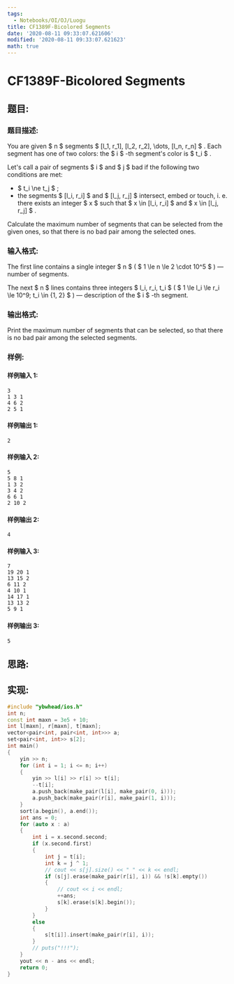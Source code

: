 ```yaml
---
tags:
  - Notebooks/OI/OJ/Luogu
title: CF1389F-Bicolored Segments
date: '2020-08-11 09:33:07.621606'
modified: '2020-08-11 09:33:07.621623'
math: true
---
```


# CF1389F-Bicolored Segments

## 题目:

### 题目描述:

You are given $ n $ segments $ [l_1, r_1], [l_2, r_2], \dots,       [l_n, r_n] $ . Each segment has one of two colors: the $ i $ -th segment's color is $ t_i $ .

Let's call a pair of segments $ i $ and $ j $ bad if the following two conditions are met:

- $ t_i \ne t_j $ ;
- the segments $ [l_i, r_i] $ and $ [l_j, r_j] $ intersect, embed or touch, i. e. there exists an integer $ x $ such that $ x \in [l_i, r_i] $ and $ x \in [l_j, r_j] $ .

Calculate the maximum number of segments that can be selected from the given ones, so that there is no bad pair among the selected ones.

### 输入格式:

The first line contains a single integer $ n $ ( $ 1 \le n \le       2 \cdot 10^5 $ ) — number of segments.

The next $ n $ lines contains three integers $ l_i, r_i,       t_i $ ( $ 1 \le l_i \le r_i \le 10^9; t_i \in \{1, 2\} $ ) — description of the $ i $ -th segment.

### 输出格式:

Print the maximum number of segments that can be selected, so that there is no bad pair among the selected segments.

### 样例:

#### 样例输入 1:

```
3
1 3 1
4 6 2
2 5 1
```

#### 样例输出 1:

```
2
```

#### 样例输入 2:

```
5
5 8 1
1 3 2
3 4 2
6 6 1
2 10 2
```

#### 样例输出 2:

```
4
```

#### 样例输入 3:

```
7
19 20 1
13 15 2
6 11 2
4 10 1
14 17 1
13 13 2
5 9 1
```

#### 样例输出 3:

```
5
```

## 思路:

## 实现:

```cpp
#include "ybwhead/ios.h"
int n;
const int maxn = 3e5 + 10;
int l[maxn], r[maxn], t[maxn];
vector<pair<int, pair<int, int>>> a;
set<pair<int, int>> s[2];
int main()
{
    yin >> n;
    for (int i = 1; i <= n; i++)
    {
        yin >> l[i] >> r[i] >> t[i];
        --t[i];
        a.push_back(make_pair(l[i], make_pair(0, i)));
        a.push_back(make_pair(r[i], make_pair(1, i)));
    }
    sort(a.begin(), a.end());
    int ans = 0;
    for (auto x : a)
    {
        int i = x.second.second;
        if (x.second.first)
        {
            int j = t[i];
            int k = j ^ 1;
            // cout << s[j].size() << " " << k << endl;
            if (s[j].erase(make_pair(r[i], i)) && !s[k].empty())
            {
                // cout << i << endl;
                ++ans;
                s[k].erase(s[k].begin());
            }
        }
        else
        {
            s[t[i]].insert(make_pair(r[i], i));
        }
        // puts("!!!");
    }
    yout << n - ans << endl;
    return 0;
}
```
